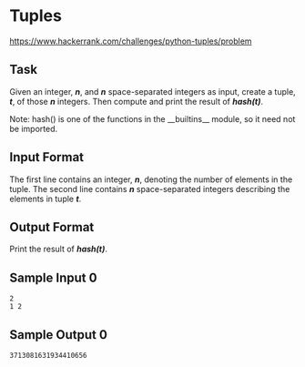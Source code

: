 # Tuples

https://www.hackerrank.com/challenges/python-tuples/problem

## Task
Given an integer, ***n***, and ***n*** space-separated integers as input, create a tuple, ***t***, of those ***n*** integers. Then compute and print the result of ***hash(t)***.

Note: hash() is one of the functions in the \_\_builtins__ module, so it need not be imported.

## Input Format

The first line contains an integer, ***n***, denoting the number of elements in the tuple.
The second line contains ***n*** space-separated integers describing the elements in tuple ***t***.

## Output Format

Print the result of ***hash(t)***.

## Sample Input 0

    2
    1 2

## Sample Output 0

    3713081631934410656
